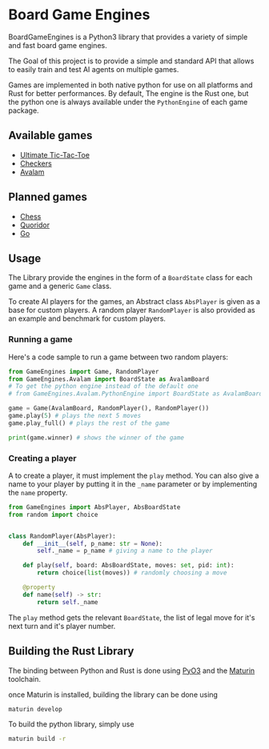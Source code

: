 # Board Game Engines

BoardGameEngines is a Python3 library that provides a variety of simple and fast board game engines. 

The Goal of this project is to provide a simple and standard API that allows to easily train and test AI agents on multiple games.

Games are implemented in both native python for use on all platforms and Rust for better performances. By default, The engine is the Rust one, but the python one is always available under the `PythonEngine` of each game package.

## Available games

- [Ultimate Tic-Tac-Toe](https://en.wikipedia.org/wiki/Ultimate_tic-tac-toe)
- [Checkers](https://en.wikipedia.org/wiki/Checkers)
- [Avalam](https://www.elo-games.com/en/games/967540-avalam) 

## Planned games
- [Chess](https://en.wikipedia.org/wiki/Chess)
- [Quoridor](https://en.wikipedia.org/wiki/Quoridor)
- [Go](https://en.wikipedia.org/wiki/Go_(game))

## Usage
The Library provide the engines in the form of a `BoardState` class for each game and a generic `Game` class. 

To create AI players for the games, an Abstract class `AbsPlayer` is given as a base for custom players. A random player `RandomPlayer` is also provided as an example and benchmark for custom players. 

### Running a game
Here's a code sample to run a game between two random players:
```Python
from GameEngines import Game, RandomPlayer
from GameEngines.Avalam import BoardState as AvalamBoard
# To get the python engine instead of the default one
# from GameEngines.Avalam.PythonEngine import BoardState as AvalamBoard

game = Game(AvalamBoard, RandomPlayer(), RandomPlayer())
game.play(5) # plays the next 5 moves
game.play_full() # plays the rest of the game

print(game.winner) # shows the winner of the game
```

### Creating a player

A to create a player, it must implement the `play` method. You can also give a name to your player by putting it in the `_name` parameter or by implementing the `name` property.
```python
from GameEngines import AbsPlayer, AbsBoardState
from random import choice


class RandomPlayer(AbsPlayer):
    def __init__(self, p_name: str = None):
        self._name = p_name # giving a name to the player

    def play(self, board: AbsBoardState, moves: set, pid: int):
        return choice(list(moves)) # randomly choosing a move

    @property
    def name(self) -> str:
        return self._name
```
The `play` method gets the relevant `BoardState`, the list of legal move for it's next turn and it's player number.

## Building the Rust Library
The binding between Python and Rust is done using [PyO3](https://pyo3.rs/v0.22.5/) and the [Maturin](https://www.maturin.rs/) toolchain.

once Maturin is installed, building the library can be done using
```Bash
maturin develop
```

To build the python library, simply use  
```Bash
maturin build -r
```
